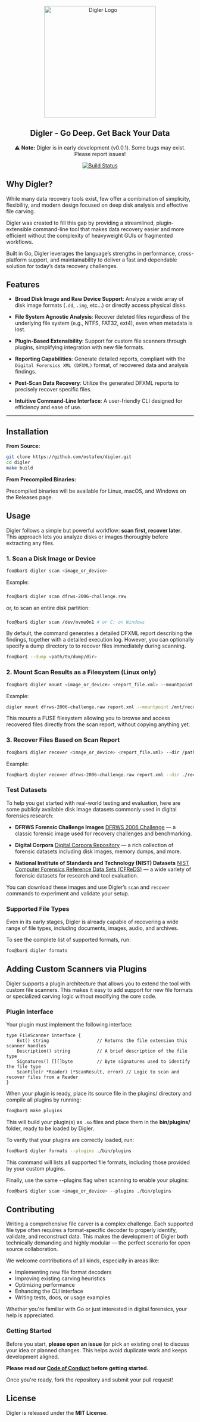 <p align="center">
<img alt="Digler Logo" src="assets/logo.png" width="300px">
</p>
<h2 align="center">Digler - Go Deep. Get Back Your Data</h2>

<p align="center">
  ⚠️ <strong>Note:</strong> Digler is in early development (v0.0.1). Some bugs may exist. Please report issues!
</p>

<p align="center">
  <a href="https://github.com/ostafen/digler/actions/workflows/build.yml">
    <img src="https://github.com/ostafen/digler/actions/workflows/build.yml/badge.svg" alt="Build Status">
  </a>
</p>

## Why Digler?

While many data recovery tools exist, few offer a combination of simplicity, flexibility, and modern design focused on deep disk analysis and effective file carving.

Digler was created to fill this gap by providing a streamlined, plugin-extensible command-line tool that makes data recovery easier and more efficient without the complexity of heavyweight GUIs or fragmented workflows.

Built in Go, Digler leverages the language’s strengths in performance, cross-platform support, and maintainability to deliver a fast and dependable solution for today’s data recovery challenges.


## Features

* **Broad Disk Image and Raw Device Support**: Analyze a wide array of disk image formats (`.dd`, `.img`, etc...) or directly access physical disks.

* **File System Agnostic Analysis**: Recover deleted files regardless of the underlying file system (e.g., NTFS, FAT32, ext4), even when metadata is lost.

* **Plugin-Based Extensibility**: Support for custom file scanners through plugins, simplifying integration with new file formats.

* **Reporting Capabilities**: Generate detailed reports, compliant with the `Digital Forensics XML (DFXML)` format, of recovered data and analysis findings.

* **Post-Scan Data Recovery**: Utilize the generated DFXML reports to precisely recover specific files.

* **Intuitive Command-Line Interface**:  A user-friendly CLI designed for efficiency and ease of use.

---

## Installation

**From Source:**

```bash
git clone https://github.com/ostafen/digler.git
cd digler
make build
```

**From Precompiled Binaries:**

Precompiled binaries will be available for Linux, macOS, and Windows on the Releases page.

## Usage

Digler follows a simple but powerful workflow: **scan first, recover later**. This approach lets you analyze disks or images thoroughly before extracting any files.

### 1. Scan a Disk Image or Device
```bash
foo@bar$ digler scan <image_or_device>
```

Example:

###
```bash
foo@bar$ digler scan dfrws-2006-challenge.raw
```

or, to scan an entire disk partition:

###
```bash
foo@bar$ digler scan /dev/nvme0n1 # or C: on Windows
```
By default, the command generates a detailed DFXML report describing the findings, together with a detailed execution log. However, you can optionally specify a dump directory to to recover files immediately during scanning.

```bash
foo@bar$ --dump <path/to/dump/dir>
```

### 2. Mount Scan Results as a Filesystem (Linux only)
```bash
foo@bar$ digler mount <image_or_device> <report_file.xml> --mountpoint /path/to/mnt
```

Example:

```bash
digler mount dfrws-2006-challenge.raw report.xml --mountpoint /mnt/recover
```

This mounts a FUSE filesystem allowing you to browse and access recovered files directly from the scan report, without copying anything yet.

### 3. Recover Files Based on Scan Report
```bash
foo@bar$ digler recover <image_or_device> <report_file.xml> --dir /path/to/dir
```

Example:

```bash
foo@bar$ digler recover dfrws-2006-challenge.raw report.xml --dir ./recover
```

### Test Datasets

To help you get started with real-world testing and evaluation, here are some publicly available disk image datasets commonly used in digital forensics research:

- **DFRWS Forensic Challenge Images**
  [DFRWS 2006 Challenge](https://www.dropbox.com/scl/fi/il7qier2mg7azy13znmvc/dfrws-2006-challenge.zip?rlkey=iueltr1kelpcbdhctnabt2gfn&e=1&dl=0) — a classic forensic image used for recovery challenges and benchmarking.

- **Digital Corpora**
  [Digital Corpora Repository](https://digitalcorpora.org/) — a rich collection of forensic datasets including disk images, memory dumps, and more.

- **National Institute of Standards and Technology (NIST) Datasets**
  [NIST Computer Forensics Reference Data Sets (CFReDS)](https://www.cfreds.nist.gov/) — a wide variety of forensic datasets for research and tool evaluation.

You can download these images and use Digler’s `scan` and `recover` commands to experiment and validate your setup.


### Supported File Types

Even in its early stages, Digler is already capable of recovering a wide range of file types, including documents, images, audio, and archives.

To see the complete list of supported formats, run:

```bash
foo@bar$ digler formats
```

## Adding Custom Scanners via Plugins

Digler supports a plugin architecture that allows you to extend the tool with custom file scanners. This makes it easy to add support for new file formats or specialized carving logic without modifying the core code.

### Plugin Interface
Your plugin must implement the following interface:

```golang
type FileScanner interface {
    Ext() string                  // Returns the file extension this scanner handles
    Description() string          // A brief description of the file type
    Signatures() [][]byte         // Byte signatures used to identify the file type
    ScanFile(r *Reader) (*ScanResult, error) // Logic to scan and recover files from a Reader
}
```

When your plugin is ready, place its source file in the plugins/ directory and compile all plugins by running:

```bash
foo@bar$ make plugins
```

This will build your plugin(s) as `.so` files and place them in the **bin/plugins/** folder, ready to be loaded by Digler.

To verify that your plugins are correctly loaded, run:

```bash
foo@bar$ digler formats --plugins ./bin/plugins
```

This command will lists all supported file formats, including those provided by your custom plugins.

Finally, use the same --plugins flag when scanning to enable your plugins:

```bash
foo@bar$ digler scan <image_or_device> --plugins ./bin/plugins
```

## Contributing

Writing a comprehensive file carver is a complex challenge. Each supported file type often requires a format-specific decoder to properly identify, validate, and reconstruct data. This makes the development of Digler both technically demanding and highly modular — the perfect scenario for open source collaboration.

We welcome contributions of all kinds, especially in areas like:

- Implementing new file format decoders
- Improving existing carving heuristics
- Optimizing performance
- Enhancing the CLI interface
- Writing tests, docs, or usage examples

Whether you're familiar with Go or just interested in digital forensics, your help is appreciated.

### Getting Started

Before you start, **please open an issue** (or pick an existing one) to discuss your idea or planned changes. This helps avoid duplicate work and keeps development aligned.

**Please read our [Code of Conduct](CODE_OF_CONDUCT.md) before getting started.**

Once you're ready, fork the repository and submit your pull request!

## License

Digler is released under the **MIT License**.